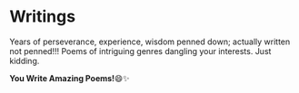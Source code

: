 # Writings
Years of perseverance, experience, wisdom penned down; actually written not penned!!!
Poems of intriguing genres dangling your interests. Just kidding.


**You Write Amazing Poems!**:smile::sparkles:

